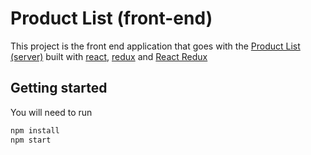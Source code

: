 # Product List (front-end)

This project is the front end application that goes with the [Product List (server)](https://github.com/roykim79/product-list) built with [react](https://www.npmjs.com/package/react), [redux](https://www.npmjs.com/package/redux) and [React Redux](https://www.npmjs.com/package/react-redux)

## Getting started

You will need to run  

```bash
npm install
npm start
```
